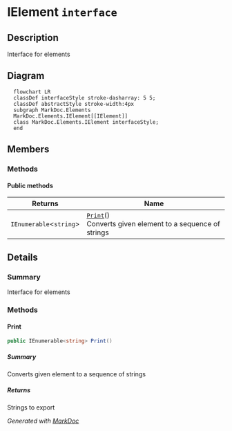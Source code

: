 # IElement `interface`

## Description
Interface for elements

## Diagram
```mermaid
  flowchart LR
  classDef interfaceStyle stroke-dasharray: 5 5;
  classDef abstractStyle stroke-width:4px
  subgraph MarkDoc.Elements
  MarkDoc.Elements.IElement[[IElement]]
  class MarkDoc.Elements.IElement interfaceStyle;
  end
```

## Members
### Methods
#### Public  methods
| Returns | Name |
| --- | --- |
| `IEnumerable`&lt;`string`&gt; | [`Print`](#print)()<br>Converts given element to a sequence of strings |

## Details
### Summary
Interface for elements

### Methods
#### Print
```csharp
public IEnumerable<string> Print()
```
##### Summary
Converts given element to a sequence of strings

##### Returns
Strings to export

*Generated with* [*MarkDoc*](https://github.com/hailstorm75/MarkDoc.Core)
